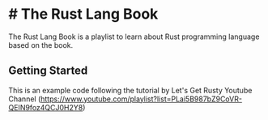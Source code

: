 ﻿# # The Rust Lang Book

The Rust Lang Book is a playlist to learn about Rust programming language based on the book.

## Getting Started

This is an example code following the tutorial by Let's Get Rusty Youtube Channel (https://www.youtube.com/playlist?list=PLai5B987bZ9CoVR-QEIN9foz4QCJ0H2Y8)